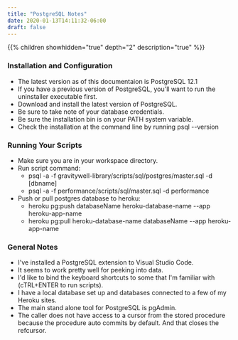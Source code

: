 ```yaml
---
title: "PostgreSQL Notes"
date: 2020-01-13T14:11:32-06:00
draft: false
---
```


{{% children showhidden="true" depth="2" description="true" %}}

### Installation and Configuration

* The latest version as of this documentaion is PostgreSQL 12.1
* If you have a previous version of PostgreSQL, you'll want to run the uninstaller executable first.
* Download and install the latest version of PostgreSQL.
* Be sure to take note of your database credentials.
* Be sure the installation bin is on your PATH system variable.
* Check the installation at the command line by running psql --version

### Running Your Scripts

* Make sure you are in your workspace directory.
* Run script command:
  * psql -a -f gravitywell-library/scripts/sql/postgres/master.sql -d [dbname]
  * psql -a -f performance/scripts/sql/master.sql -d performance
* Push or pull postgres database to heroku:
  * heroku pg:push databaseName heroku-database-name --app heroku-app-name
  * heroku pg:pull heroku-database-name databaseName --app heroku-app-name

### General Notes

* I've installed a PostgreSQL extension to Visual Studio Code.
* It seems to work pretty well for peeking into data.
* I'd like to bind the keyboard shortcuts to some that I'm familiar with (cTRL+ENTER to run scripts).
* I have a local database set up and databases connected to a few of my Heroku sites.
* The main stand alone tool for PostgreSQL is pgAdmin.
* The caller does not have access to a cursor from the stored procedure because the procedure auto commits by default. And that closes the refcursor.
